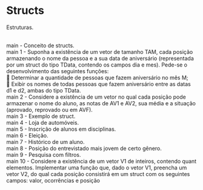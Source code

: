 # Structs
Estruturas.<br><br>

main - Conceito de structs. <br>
main 1 - Suponha a existência de um vetor de tamanho TAM, cada posição armazenando o nome da pessoa e a sua data de aniversário (representada por um struct do tipo TData, contendo os campos dia e mes). Pede-se o desenvolvimento das seguintes funções:<br>
 Determinar a quantidade de pessoas que fazem aniversário no mês M;<br>
 Exibir os nomes de todas pessoas que fazem aniversário entre as datas d1 e d2, ambas do tipo TData.<br>
main 2 - Considere a existência de um vetor no qual cada posição pode armazenar o nome do aluno, as notas de AV1 e AV2, sua média e a situação (aprovado, reprovado ou em AVF). <br>
main 3 - Exemplo de struct. <br>
main 4 - Loja de automóveis. <br>
main 5 - Inscrição de alunos em disciplinas. <br>
main 6 - Eleição. <br>
main 7 - Histórico de um aluno. <br>
main 8 - Posição do entrevistado mais jovem de certo gênero. <br>
main 9 - Pesquisa com filtros. <br>
main 10 - Considere a existência de um vetor V1 de inteiros, contendo quant elementos. Implementar uma função que, dado o
vetor V1, preencha um vetor V2, do qual cada posição consistirá em um struct com os seguintes campos: valor, ocorrências e posição
